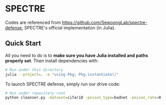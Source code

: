 # SPECTRE

Codes are referenced from https://github.com/SewoongLab/spectre-defense, SPECTRE's official implementation (in Julia).

## Quick Start

All you need to do is to **make sure you have Julia installed and paths properly set**. Then install dependencies with:
```bash
# Run under this directory
julia --project=. -e "using Pkg; Pkg.instantiate()"
```

To launch SPECTRE defense, simply run our drive code:
```bash
# Run under repository root
python cleanser.py -dataset=cifar10 -poison_type=badnet -poison_rate=0.01 -cleanser=SPECTRE
```
